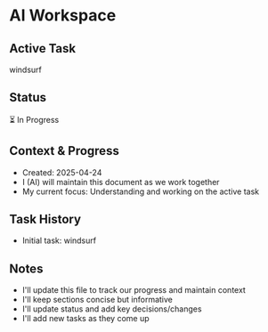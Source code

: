 # AI Workspace

## Active Task
windsurf

## Status
⏳ In Progress

## Context & Progress
- Created: 2025-04-24
- I (AI) will maintain this document as we work together
- My current focus: Understanding and working on the active task

## Task History
- Initial task: windsurf

## Notes
- I'll update this file to track our progress and maintain context
- I'll keep sections concise but informative
- I'll update status and add key decisions/changes
- I'll add new tasks as they come up